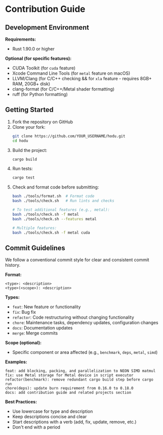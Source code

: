 # Contribution Guide

## Development Environment

**Requirements:**
- Rust 1.90.0 or higher

**Optional (for specific features):**
- CUDA Toolkit (for `cuda` feature)
- Xcode Command Line Tools (for `metal` feature on macOS)
- LLVM/Clang (for C/C++ checking && for `xla` feature - requires 8GB+ RAM, 20GB+ disk)
- clang-format (for C/C++/Metal shader formatting)
- ruff (for Python formatting)

## Getting Started

1. Fork the repository on GitHub
2. Clone your fork:
   ```bash
   git clone https://github.com/YOUR_USERNAME/hodu.git
   cd hodu
   ```
3. Build the project:
   ```bash
   cargo build
   ```
4. Run tests:
   ```bash
   cargo test
   ```
5. Check and format code before submitting:
   ```bash
   bash ./tools/format.sh  # Format code
   bash ./tools/check.sh   # Run lints and checks

   # To test additional features (e.g., metal):
   bash ./tools/check.sh -f metal
   bash ./tools/check.sh --features metal

   # Multiple features:
   bash ./tools/check.sh -f metal cuda
   ```

## Commit Guidelines

We follow a conventional commit style for clear and consistent commit history.

**Format:**
```
<type>: <description>
<type>(<scope>): <description>
```

**Types:**
- `feat`: New feature or functionality
- `fix`: Bug fix
- `refactor`: Code restructuring without changing functionality
- `chore`: Maintenance tasks, dependency updates, configuration changes
- `docs`: Documentation updates
- `merge`: Merge commits

**Scope (optional):**
- Specific component or area affected (e.g., `benchmark`, `deps`, `metal`, `simd`)

**Examples:**
```
feat: add blocking, packing, and parallelization to NEON SIMD matmul
fix: use Metal storage for Metal device in script executor
refactor(benchmark): remove redundant cargo build step before cargo run
chore(deps): update burn requirement from 0.16.0 to 0.18.0
docs: add contribution guide and related projects section
```

**Best Practices:**
- Use lowercase for type and description
- Keep descriptions concise and clear
- Start descriptions with a verb (add, fix, update, remove, etc.)
- Don't end with a period
